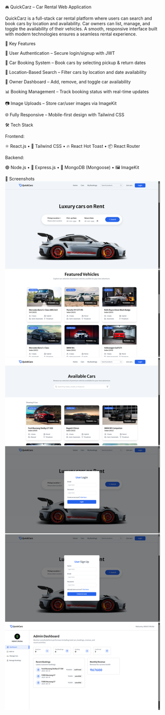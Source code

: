 🚘 QuickCarz – Car Rental Web Application

QuickCarz is a full-stack car rental platform where users can search and book cars by location and availability. Car owners can list, manage, and toggle the availability of their vehicles. A smooth, responsive interface built with modern technologies ensures a seamless rental experience.

🔑 Key Features

🔐 User Authentication – Secure login/signup with JWT 

📅 Car Booking System – Book cars by selecting pickup & return dates

📍 Location-Based Search – Filter cars by location and date availability

👤 Owner Dashboard – Add, remove, and toggle car availability

📊 Booking Management – Track booking status with real-time updates

📷 Image Uploads – Store car/user images via ImageKit

🌐 Fully Responsive – Mobile-first design with Tailwind CSS

🛠️ Tech Stack

Frontend:

⚛️ React.js • 🎨 Tailwind CSS • 🔥 React Hot Toast • 📦 React Router

Backend:

🟢 Node.js • 🚂 Express.js • 🍃 MongoDB (Mongoose) • 🖼️ ImageKit

📸 Screenshots
![home-Page](./ss/Screenshot%202025-08-04%20163034.png)
![featured-Page](./ss/Screenshot%202025-08-04%20164237.png)
![cars-Page](./ss/Screenshot%202025-08-04%20164324.png)
![login-Page](./ss/Screenshot%202025-08-04%20164413.png)
![signup-Page](./ss/Screenshot%202025-08-04%20164447.png)
![ownerDashboard-Page](./ss/Screenshot%202025-08-04%20164551.png)
